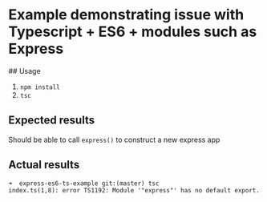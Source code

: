 # Example demonstrating issue with Typescript + ES6 + modules such as Express

## Usage

1. `npm install`
2. `tsc`

## Expected results

Should be able to call `express()` to construct a new express app

## Actual results

```
➜  express-es6-ts-example git:(master) tsc
index.ts(1,8): error TS1192: Module '"express"' has no default export.
```
